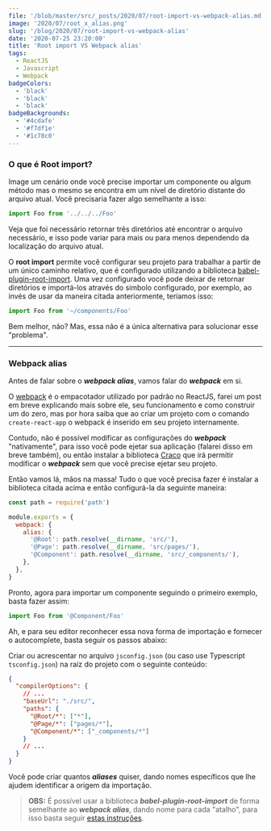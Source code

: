 ```yaml
---
file: '/blob/master/src/_posts/2020/07/root-import-vs-webpack-alias.md'
image: '2020/07/root_x_alias.png'
slug: '/blog/2020/07/root-import-vs-webpack-alias'
date: '2020-07-25 23:20:00'
title: 'Root import VS Webpack alias'
tags:
  - ReactJS
  - Javascript
  - Webpack
badgeColors:
  - 'black'
  - 'black'
  - 'black'
badgeBackgrounds:
  - '#4cdafe'
  - '#f7df1e'
  - '#1c78c0'
---
```


### O que é Root import?

Image um cenário onde você precise importar um componente ou algum método mas o mesmo se encontra em um nível de diretório distante do arquivo atual. Você precisaria fazer algo semelhante a isso:

```javascript:title=src/pages/Home.js
import Foo from '../../../Foo'
```

Veja que foi necessário retornar três diretórios até encontrar o arquivo necessário, e isso pode variar para mais ou para menos dependendo da localização do arquivo atual.

O **root import** permite você configurar seu projeto para trabalhar a partir de um único caminho relativo, que é configurado utilizando a biblioteca [babel-plugin-root-import](https://www.npmjs.com/package/babel-plugin-root-import). Uma vez configurado você pode deixar de retornar diretórios e importá-los através do simbolo configurado, por exemplo, ao invés de usar da maneira citada anteriormente, teríamos isso:

```javascript:title=src/pages/Home.js
import Foo from '~/components/Foo'
```

Bem melhor, não? Mas, essa não é a única alternativa para solucionar esse "problema".

---

### Webpack alias

Antes de falar sobre o **_webpack alias_**, vamos falar do **_webpack_** em si.

O [webpack](https://webpack.js.org/) é o empacotador utilizado por padrão no ReactJS, farei um post em breve explicando mais sobre ele, seu funcionamento e como construir um do zero, mas por hora saiba que ao criar um projeto com o comando `create-react-app` o webpack é inserido em seu projeto internamente.

Contudo, não é possível modificar as configurações do **_webpack_** "nativamente", para isso você pode ejetar sua aplicação (falarei disso em breve também), ou então instalar a biblioteca [Craco](https://www.npmjs.com/package/@craco/craco) que irá permitir modificar o **_webpack_** sem que você precise ejetar seu projeto.

Então vamos lá, mãos na massa! Tudo o que você precisa fazer é instalar a biblioteca citada acima e então configurá-la da seguinte maneira:

```javascript:title=craco.config.js
const path = require('path')

module.exports = {
  webpack: {
    alias: {
      '@Root': path.resolve(__dirname, 'src/'),
      '@Page': path.resolve(__dirname, 'src/pages/'),
      '@Component': path.resolve(__dirname, 'src/_components/'),
    },
  },
}
```

Pronto, agora para importar um componente seguindo o primeiro exemplo, basta fazer assim:

```javascript:title=src/pages/Home.js
import Foo from '@Component/Foo'
```

Ah, e para seu editor reconhecer essa nova forma de importação e fornecer o autocomplete, basta seguir os passos abaixo:

Criar ou acrescentar no arquivo `jsconfig.json` (ou caso use Typescript `tsconfig.json`) na raíz do projeto com o seguinte conteúdo:

```json:title=jsconfig.json
{
  "compilerOptions": {
    // ...
    "baseUrl": "./src/",
    "paths": {
      "@Root/*": ["*"],
      "@Page/*": ["pages/*"],
      "@Component/*": ["_components/*"]
    }
    // ...
  }
}
```

Você pode criar quantos **_aliases_** quiser, dando nomes específicos que lhe ajudem identificar a origem da importação.

> **OBS:** É possível usar a biblioteca **_babel-plugin-root-import_** de forma semelhante ao **_webpack alias_**, dando nome para cada "atalho", para isso basta seguir [estas instruções](https://www.npmjs.com/package/babel-plugin-root-import#config).
